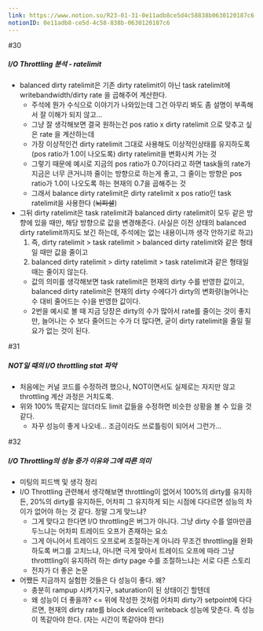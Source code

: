 ```yaml
---
link: https://www.notion.so/R23-01-31-0e11adb8ce5d4c58838b0630120187c6
notionID: 0e11adb8-ce5d-4c58-838b-0630120187c6
---
```

#30
##### I/O Throttling 분석 - ratelimit
- balanced dirty ratelimit은 기존 dirty ratelimit이 아닌 task ratelimit에 writebandwidth/dirty rate 을 곱해주어 계산한다.
	- 주석에 뭔가 수식으로 이야기가 나와있는데 그건 아무리 봐도 좀 설명이 부족해서 잘 이해가 되지 않고...
	- 그냥 잘 생각해보면 결국 원하는건 pos ratio x dirty ratelimit 으로 맞추고 싶은 rate 을 계산하는데
	- 가장 이상적인건 dirty ratelimit 그대로 사용해도 이상적인상태를 유지하도록 (pos ratio가 1.0이 나오도록) dirty ratelimit을 변화시켜 가는 것
	- 그렇기 때문에 예시로 지금의 pos ratio가 0.7이다라고 하면 task들의 rate가 지금은 너무 큰거니까 줄이는 방향으로 하는게 좋고, 그 줄이는 방향은 pos ratio가 1.0이 나오도록 하는 현재의 0.7을 곱해주는 것
	- 그래서 balance dirty ratelimit은 dirty ratelimit x pos ratio인 task ratelimit을 사용한다 
	  (~~뇌피셜~~)
- 그뒤 dirty ratelimit은 task ratelimit과 balanced dirty ratelimit이 모두 같은 방향에 있을 때만, 해당 방향으로 값을 변경해준다. (사실은 이전 상태의 balanced dirty ratelimit까지도 보긴 하는데, 주석에는 없는 내용이니까 생각 안하기로 하고)
	1. 즉, dirty ratelimit > task ratelimit > balanced dirty ratelimit와 같은 형태일 때만 값을 줄이고
	2. balanced dirty ratelimit  > dirty ratelimit > task ratelimit과 같은 형태일 때는 줄이지 않는다.
	- 값의 의미를 생각해보면 task ratelimit은 현재의 dirty 수를 반영한 값이고, balanced dirty ratelimit은 현재의 dirty 수에다가 dirty의 변화량(늘어나는 수 대비 줄어드는 수)을 반영한 값이다.
	- 2번을 예시로 볼 때 지금 당장은 dirty의 수가 많아서 rate를 줄이는 것이 좋지만, 늘어나는 수 보다 줄어드는 수가 더 많다면, 굳이 dirty ratelimit을 줄일 필요가 없는 것이 된다.

#31
##### NOT일 때의 I/O throttling stat 파악
- 처음에는 커널 코드를 수정하려 했으나, NOT이면서도 실제로는 자지만 않고 throttling 계산 과정은 거치도록.
- 위와 100% 똑같지는 않더라도 limit 값들을 수정하면 비슷한 상황을 볼 수 있을 것 같다.
	- 자꾸 성능이 좋게 나오네... 조금이라도 쓰로틀링이 되어서 그런가...

#32
##### I/O Throttling의 성능 증가 이유와 그에 따른 의미
- 미팅의 피드백 및 생각 정리
- I/O Throttling 관련해서 생각해보면 throttling이 없어서 100%의 dirty를 유지하든, 20%의 dirty를 유지하든, 어차피 그 유지하게 되는 시점에 다다르면 성능의 차이가 없어야 하는 것 같다. 정말 그게 맞느냐?
	- 그게 맞다고 한다면 I/O throttling은 버그가 아니다. 그냥 dirty 수를 얼마만큼 두느냐는 어차피 트레이드 오프가 존재하는 요소
	- 그게 아니어서 트레이드 오프로써 조절하는게 아니라 무조건 throttling을 완화하도록 버그를 고치느냐, 아니면 극게 맞아서 트레이드 오프에 따라 그냥 throtttling이 유지하려 하는 dirty page 수를 조절하느냐는  서로 다른 스토리
	- 전자가 더 좋은 논문
- 어쨌든 지금까지 실험한 것들은 다 성능이 좋다. 왜?
	- 충분히 rampup 시켜가지구, saturation이 된 상태이긴 할텐데
	- 왜 성능이 더 좋을까? <= 위에 작성한 것처럼 어차피 dirty가 setpoint에 다다르면, 현재의 dirty rate를 block device의 writeback 성능에 맞춘다. 즉 성능이 똑같아야 한다. (자는 시간이 똑같아야 한다)